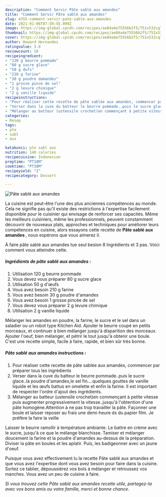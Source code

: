 ```yaml
---
description: "Comment Servir Pâte sablé aux amandes"
title: "Comment Servir Pâte sablé aux amandes"
slug: 4355-comment-servir-pate-sable-aux-amandes
date: 2021-01-06T07:59:55.099Z
image: https://img-global.cpcdn.com/recipes/ae84a4e75556b2f5/751x532cq70/pate-sable-aux-amandes-photo-principale-de-la-recette.jpg
thumbnail: https://img-global.cpcdn.com/recipes/ae84a4e75556b2f5/751x532cq70/pate-sable-aux-amandes-photo-principale-de-la-recette.jpg
cover: https://img-global.cpcdn.com/recipes/ae84a4e75556b2f5/751x532cq70/pate-sable-aux-amandes-photo-principale-de-la-recette.jpg
author: Howard Hernandez
ratingvalue: 3.8
reviewcount: 10
recipeingredient:
- "120 g beurre pommade"
- "80 g sucre glace"
- "50 g dufs"
- "210 g farine"
- "30 g poudre damandes"
- "1 grosse pince de sel"
- "2 g levure chimique"
- "2 g vanille liquide"
recipeinstructions:
- "Pour réaliser cette recette de pâte sablée aux amandes, commencer par préparer tous les ingrédients"
- "Verser dans la cuve du batteur le beurre pommade..puis le sucre glace..la poudre d&#39;amandes,le sel fin....quelques gouttes de vanille liquide et les œufs battus en omelette et enfin la farine. Il est important de respecter l&#39;ordre d&#39;ajout des ingrédients."
- "Mélanger au batteur (ustensile crochet)en commençant à petite vitesse puis augmenter progressivement la vitesse..jusqu&#39;à l&#39;obtention d&#39;une pâte homogène.Attention à ne pas trop travailler la pâte. Façonner une boule et laisser reposer au frais une demi-heure ds du papier film. Je préfère la faire la veille"
categories:
- Resep
tags:
- pte
- sabl
- aux

katakunci: pte sabl aux 
nutrition: 140 calories
recipecuisine: Indonesian
preptime: "PT18M"
cooktime: "PT38M"
recipeyield: "2"
recipecategory: Dessert

---
```



![Pâte sablé aux amandes](https://img-global.cpcdn.com/recipes/ae84a4e75556b2f5/751x532cq70/pate-sable-aux-amandes-photo-principale-de-la-recette.jpg)

La cuisine est peut-être l'une des plus anciennes compétences au monde. Cela ne signifie pas qu'il existe des restrictions à l'expertise facilement disponible pour le cuisinier qui envisage de renforcer ses capacités. Même les meilleurs cuisiniers, même les professionnels, peuvent constamment découvrir de nouveaux plats, approches et techniques pour améliorer leurs compétences en cuisine, alors essayons cette recette de <strong> Pâte sablé aux amandes </strong>, nous espérons que vous aimerez il.

<!--inarticleads1-->

À faire pâte sablé aux amandes tue seul besion 8 Ingrédients et 3 pas. Voici comment vous atteindre cette.

##### Ingrédients de pâte sablé aux amandes :

1. Utilisation 120 g beurre pommade
1. Vous devez vous préparer 80 g sucre glace
1. Utilisation 50 g d&#39;œufs
1. Vous avez besoin 210 g farine
1. Vous avez besoin 30 g poudre d&#39;amandes
1. Vous avez besoin 1 grosse pincée de sel
1. Vous devez vous préparer 2 g levure chimique
1. Utilisation 2 g vanille liquide


Mélanger les amandes en poudre, la farine, le sucre et le sel dans un saladier ou un robot type Kitchen Aid. Ajouter le beurre coupé en petits morceaux, et continuer à bien mélanger jusqu&#39;à disparition des morceaux. Ajouter l&#39;oeuf, bien mélanger, et pétrir le tout jusqu&#39;à obtenir une boule. C&#39;est une recette simple, facile à faire, rapide, et bien sûr très bonne. 

<!--inarticleads2-->

##### Pâte sablé aux amandes instructions :

1. Pour réaliser cette recette de pâte sablée aux amandes, commencer par préparer tous les ingrédients
1. Verser dans la cuve du batteur le beurre pommade..puis le sucre glace..la poudre d&#39;amandes,le sel fin....quelques gouttes de vanille liquide et les œufs battus en omelette et enfin la farine. Il est important de respecter l&#39;ordre d&#39;ajout des ingrédients.
1. Mélanger au batteur (ustensile crochet)en commençant à petite vitesse puis augmenter progressivement la vitesse..jusqu&#39;à l&#39;obtention d&#39;une pâte homogène.Attention à ne pas trop travailler la pâte. Façonner une boule et laisser reposer au frais une demi-heure ds du papier film. Je préfère la faire la veille


Laisser le beurre ramollir à température ambiante. Le battre en crème avec le sucre, jusqu&#39;à ce que le mélange blanchisse. Tamiser et mélanger doucement la farine et la poudre d&#39;amandes au-dessus de la préparation. Diviser la pâte en boules et les aplatir. Puis, les badigeonner avec un jaune d&#39;oeuf. 

<!--inarticleads1-->

<p>
Puisque vous avez effectivement lu la recette Pâte sablé aux amandes et que vous avez l'expertise dont vous avez besoin pour faire dans la cuisine. Sortez ce tablier, dépoussiérez vos bols à mélanger et retroussez vos manches. Vous avez un peu de cuisine à faire.
</p>

<p>
<i>Si vous trouvez cette Pâte sablé aux amandes recette utile, partagez-la avec vos bons amis ou votre famille, merci et bonne chance.</i>
</p>
